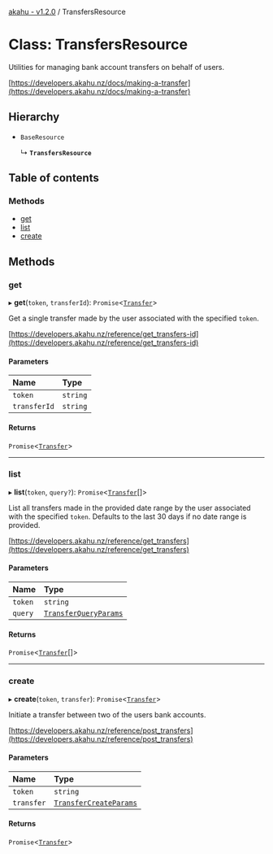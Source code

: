 [akahu - v1.2.0](../README.md) / TransfersResource

# Class: TransfersResource

Utilities for managing bank account transfers on behalf of users.

[https://developers.akahu.nz/docs/making-a-transfer](https://developers.akahu.nz/docs/making-a-transfer)

## Hierarchy

- `BaseResource`

  ↳ **`TransfersResource`**

## Table of contents

### Methods

- [get](TransfersResource.md#get)
- [list](TransfersResource.md#list)
- [create](TransfersResource.md#create)

## Methods

### get

▸ **get**(`token`, `transferId`): `Promise`<[`Transfer`](../README.md#transfer)\>

Get a single transfer made by the user associated with the specified `token`.

[https://developers.akahu.nz/reference/get_transfers-id](https://developers.akahu.nz/reference/get_transfers-id)

#### Parameters

| Name | Type |
| :------ | :------ |
| `token` | `string` |
| `transferId` | `string` |

#### Returns

`Promise`<[`Transfer`](../README.md#transfer)\>

___

### list

▸ **list**(`token`, `query?`): `Promise`<[`Transfer`](../README.md#transfer)[]\>

List all transfers made in the provided date range by the user associated
with the specified `token`. Defaults to the last 30 days if no date range
is provided.

[https://developers.akahu.nz/reference/get_transfers](https://developers.akahu.nz/reference/get_transfers)

#### Parameters

| Name | Type |
| :------ | :------ |
| `token` | `string` |
| `query` | [`TransferQueryParams`](../README.md#transferqueryparams) |

#### Returns

`Promise`<[`Transfer`](../README.md#transfer)[]\>

___

### create

▸ **create**(`token`, `transfer`): `Promise`<[`Transfer`](../README.md#transfer)\>

Initiate a transfer between two of the users bank accounts.

[https://developers.akahu.nz/reference/post_transfers](https://developers.akahu.nz/reference/post_transfers)

#### Parameters

| Name | Type |
| :------ | :------ |
| `token` | `string` |
| `transfer` | [`TransferCreateParams`](../README.md#transfercreateparams) |

#### Returns

`Promise`<[`Transfer`](../README.md#transfer)\>
